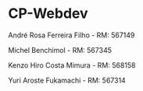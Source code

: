 # CP-Webdev

André Rosa Ferreira Filho - RM: 567149

Michel Benchimol - RM: 567345

Kenzo Hiro Costa Mimura - RM: 568158

Yuri Aroste Fukamachi - RM: 567314
